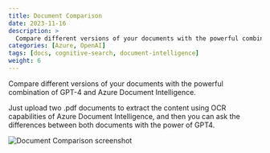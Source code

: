 ```yaml
---
title: Document Comparison
date: 2023-11-16
description: >
  Compare different versions of your documents with the powerful combination of GPT-4 and Azure Document Intelligence.
categories: [Azure, OpenAI]
tags: [docs, cognitive-search, document-intelligence]
weight: 6
---
```


Compare different versions of your documents with the powerful combination of GPT-4 and Azure Document Intelligence.

Just upload two .pdf documents to extract the content using OCR capabilities of Azure Document Intelligence, and then you can ask the differences between both documents with the power of GPT4.

![Document Comparison screenshot](/aihub/img/documentcomparison.jpg)